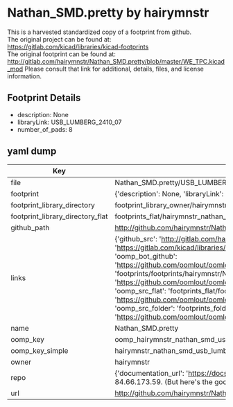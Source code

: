 # Nathan_SMD.pretty by hairymnstr  
This is a harvested standardized copy of a footprint from github.  
The original project can be found at:  
https://gitlab.com/kicad/libraries/kicad-footprints  
The original footprint can be found at:
http://gitlab.com/hairymnstr/Nathan_SMD.pretty/blob/master/WE_TPC.kicad_mod
Please consult that link for additional, details, files, and license information.  
## Footprint Details
* description: None  
* libraryLink: USB_LUMBERG_2410_07  
* number_of_pads: 8  
## yaml dump  
| Key | Value |  
| --- | --- |  
| file | Nathan_SMD.pretty/USB_LUMBERG_2410_07.kicad_mod |  
| footprint | {'description': None, 'libraryLink': 'USB_LUMBERG_2410_07', 'number_of_pads': 8} |  
| footprint_library_directory | footprint_library_owner/hairymnstr_Nathan_SMD.pretty |  
| footprint_library_directory_flat | footprints_flat/hairymnstr_nathan_smd_usb_lumberg_2410_07/working |  
| github_path | http://github.com/hairymnstr/Nathan_SMD.pretty/blob/master/USB_LUMBERG_2410_07.kicad_mod |  
| links | {'github_src': 'http://gitlab.com/hairymnstr/Nathan_SMD.pretty/blob/master/WE_TPC.kicad_mod', 'github_src_repo': 'https://gitlab.com/kicad/libraries/kicad-footprints', 'oomp_bot': 'footprints/hairymnstr_nathan_smd_usb_lumberg_2410_07/working', 'oomp_bot_github': 'https://github.com/oomlout/oomlout_oomp_footprint_bot/tree/main/footprints/hairymnstr_nathan_smd_usb_lumberg_2410_07/working', 'oomp_doc': 'footprints/footprints/hairymnstr/Nathan_SMD/USB_LUMBERG_2410_07/working/', 'oomp_doc_github': 'https://github.com/oomlout/oomlout_oomp_footprint_doc/tree/main/footprints/footprints/hairymnstr/Nathan_SMD/USB_LUMBERG_2410_07/working', 'oomp_src_flat': 'footprints_flat/footprints_flat/hairymnstr_nathan_smd_usb_lumberg_2410_07/working', 'oomp_src_flat_github': 'https://github.com/oomlout/oomlout_oomp_footprint_src/tree/main/footprints_flat/hairymnstr_nathan_smd_usb_lumberg_2410_07/working', 'oomp_src_folder': 'footprints_folder/footprints_folder/hairymnstr/Nathan_SMD/USB_LUMBERG_2410_07/working', 'oomp_src_folder_github': 'https://github.com/oomlout/oomlout_oomp_footprint_src/tree/main/footprints_folder/hairymnstr/Nathan_SMD/USB_LUMBERG_2410_07/working'} |  
| name | Nathan_SMD.pretty |  
| oomp_key | oomp_hairymnstr_nathan_smd_usb_lumberg_2410_07 |  
| oomp_key_simple | hairymnstr_nathan_smd_usb_lumberg_2410_07 |  
| owner | hairymnstr |  
| repo | {'documentation_url': 'https://docs.github.com/rest/overview/resources-in-the-rest-api#rate-limiting', 'message': "API rate limit exceeded for 84.66.173.59. (But here's the good news: Authenticated requests get a higher rate limit. Check out the documentation for more details.)"} |  
| url | http://github.com/hairymnstr/Nathan_SMD.pretty |  

